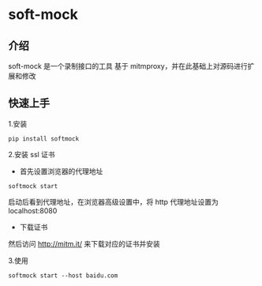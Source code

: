 # soft-mock

## 介绍

soft-mock 是一个录制接口的工具
基于 mitmproxy，并在此基础上对源码进行扩展和修改

## 快速上手

1.安装

```
pip install softmock
```

2.安装 ssl 证书

- 首先设置浏览器的代理地址

```
softmock start
```

启动后看到代理地址，在浏览器高级设置中，将 http 代理地址设置为 localhost:8080

- 下载证书

然后访问 http://mitm.it/ 来下载对应的证书并安装

3.使用

```
softmock start --host baidu.com
```
